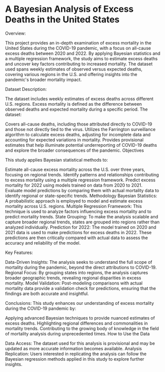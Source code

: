 # A Bayesian Analysis of Excess Deaths in the United States

Overview:

This project provides an in-depth examination of excess mortality in the United States during the COVID-19 pandemic, with a focus on all-cause excess deaths between 2020 and 2022. By applying Bayesian statistics and a multiple regression framework, the study aims to estimate excess deaths and uncover key factors contributing to increased mortality. The dataset used spans weekly estimates of observed versus expected deaths, covering various regions in the U.S. and offering insights into the pandemic's broader mortality impact.

Dataset Description:

The dataset includes weekly estimates of excess deaths across different U.S. regions. Excess mortality is defined as the difference between observed deaths and expected mortality during a specific period. The dataset:

Covers all-cause deaths, including those attributed directly to COVID-19 and those not directly tied to the virus.
Utilizes the Farrington surveillance algorithm to calculate excess deaths, adjusting for incomplete data and accounting for expected variations in mortality.
Provides provisional estimates that help illuminate potential underreporting of COVID-19 deaths and explore the broader consequences of the pandemic.
Objectives

This study applies Bayesian statistical methods to:

Estimate all-cause excess mortality across the U.S. over three years, focusing on regional trends.
Identify patterns and relationships contributing to excess mortality using a multiple regression framework.
Predict excess mortality for 2022 using models trained on data from 2020 to 2021.
Evaluate model predictions by comparing them with actual mortality data to identify regional or state-specific trends.
Methodology
Bayesian Statistics: A probabilistic approach is employed to model and estimate excess mortality across U.S. regions.
Multiple Regression Framework: This technique is used to analyze factors influencing excess mortality and to predict mortality trends.
State Grouping: To make the analysis scalable and capture broader regional trends, states are grouped into regions rather than analyzed individually.
Prediction for 2022: The model trained on 2020 and 2021 data is used to make predictions for excess deaths in 2022. These predictions are then critically compared with actual data to assess the accuracy and reliability of the model.

Key Features:

Data-Driven Insights: The analysis seeks to understand the full scope of mortality during the pandemic, beyond the direct attributions to COVID-19.
Regional Focus: By grouping states into regions, the analysis captures broader geographic trends, revealing regional disparities in excess mortality.
Model Validation: Post-modeling comparisons with actual mortality data provide a validation check for predictions, ensuring that the findings are both accurate and insightful.

Conclusions:
This study enhances our understanding of excess mortality during the COVID-19 pandemic by:

Applying advanced Bayesian techniques to provide nuanced estimates of excess deaths.
Highlighting regional differences and commonalities in mortality trends.
Contributing to the growing body of knowledge in the field of mortality analysis during unprecedented times.
How to Use the Data

Data Access: The dataset used for this analysis is provisional and may be updated as more accurate information becomes available.
Analysis Replication: Users interested in replicating the analysis can follow the Bayesian regression methods applied in this study to explore further insights.
